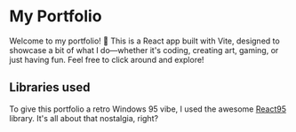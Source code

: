 # My Portfolio

Welcome to my portfolio! 🎉 This is a React app built with Vite, designed to showcase a bit of what I do—whether it's coding, creating art, gaming, or just having fun. Feel free to click around and explore!

## Libraries used

To give this portfolio a retro Windows 95 vibe, I used the awesome [React95](https://github.com/React95/React95) library. It's all about that nostalgia, right?

